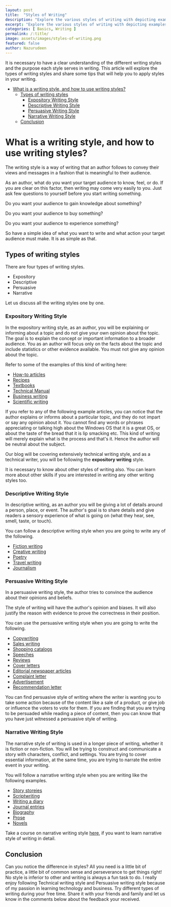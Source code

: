```yaml
---
layout: post
title:  "Styles of Writing"
description: "Explore the various styles of writing with depicting examples, and guidance on courses that can help you get started with Technical writing and other styles of writing."
excerpt: "Explore the various styles of writing with depicting examples, and guidance on courses that can help you get started with Technical writing and other styles of writing."
categories: [ Basics, Writing ]
permalink: /:title/
image: assets/images/styles-of-writing.png
featured: false
author: Nazurudeen
---
```



It is necessary to have a clear understanding of the different writing styles and the purpose each style serves in writing. This article will explore the types of writing styles and share some tips that will help you to apply styles in your writing.

<!-- TOC depthFrom:1 depthTo:6 withLinks:1 updateOnSave:1 orderedList:0 -->

- [What is a writing style, and how to use writing styles?](#what-is-a-writing-style-and-how-to-use-writing-styles)
	- [Types of writing styles](#types-of-writing-styles)
		- [Expository Writing Style](#expository-writing-style)
		- [Descriptive Writing Style](#descriptive-writing-style)
		- [Persuasive Writing Style](#persuasive-writing-style)
		- [Narrative Writing Style](#narrative-writing-style)
	- [Conclusion](#conclusion)

<!-- /TOC -->

# What is a writing style, and how to use writing styles?

The writing style is a way of writing that an author follows to convey their views and messages in a fashion that is meaningful to their audience.

As an author, what do you want your target audience to know, feel, or do. If you are clear on this factor, then writing may come very easily to you.
Just ask few questions to yourself before you start writing something.

Do you want your audience to gain knowledge about something?

Do you want your audience to buy something?

Do you want your audience to experience something?

So have a simple idea of what you want to write and what action your target audience must make. It is as simple as that.

## Types of writing styles

There are four types of writing styles.

* Expository
* Descriptive
* Persuasive
* Narrative

Let us discuss all the writing styles one by one.

### Expository Writing Style

In the expository writing style, as an author, you will be explaining or informing about a topic and do not give your own opinion about the topic. The goal is to explain the concept or important information to a broader audience. You as an author will focus only on the facts about the topic and include statistics or other evidence available. You must not give any opinion about the topic.



Refer to some of the examples of this kind of writing here:

* [How-to articles](https://www.microsoft.com/en-us/software-download/windows10startfresh)
* [Recipes](https://butterwithasideofbread.com/homemade-bread/)
* [Textbooks](https://www.amazon.in/dp/1497408180?tag=hackr0df-21)
* [Technical Manual](https://library.e.abb.com/public/77e14a51c87d49aeba777e288ec93530/NextECMUpload_1874426_20200221161922.pdf)
* [Business writing](https://www.counterpointresearch.com/global-smartphone-share/)
* [Scientific writing](https://www.scientificamerican.com/article/evaluating-covid-risk-on-planes-trains-and-automobiles2/)

If you refer to any of the following example articles, you can notice that the author explains or informs about a particular topic, and they do not impart or say any opinion about it. You cannot find any words or phrases appreciating or talking high about the Windows OS that it is a great OS, or about the taste of the bread that it is lip smacking etc. This kind of writing will merely explain what is the process and that's it. Hence the author will be neutral about the subject.

Our blog will be covering extensively technical writing style, and as a technical writer, you will be following the **expository writing** style.

It is necessary to know about other styles of writing also. You can learn more about other skills if you are interested in writing any other writing styles too.

### Descriptive Writing Style

In descriptive writing, as an author you will be giving a lot of details around a person, place, or event. The author's goal is to share details and give readers a sensory experience of what is going on (what they hear, see, smell, taste, or touch).

You can follow a descriptive writing style when you are going to write any of the following.

* [Fiction writing](https://examples.yourdictionary.com/5-flash-fiction-examples-to-inspire-and-entertain.html)
* [Creative writing](https://writingtipsoasis.com/examples-of-creative-writing/)
* [Poetry](https://lithub.com/the-32-most-iconic-poems-in-the-english-language/)
* [Travel writing](https://www.under30experiences.com/blog/top-10-travel-bloggers-you-should-already-be-following)
* [Journalism](https://www.journalbuddies.com/journaling-resources/journal-writing-examples/)

### Persuasive Writing Style

In a persuasive writing style, the author tries to convince the audience about their opinions and beliefs.

The style of writing will have the author's opinion and biases. It will also justify the reason with evidence to prove the correctness in their position.

You can use the persuasive writing style when you are going to write the following.
* [Copywriting](https://sleeknote.com/blog/copywriting-examples)
* [Sales writing](https://blog.close.com/sales-emails/)
* [Shopping catalogs](https://www.ipaper.io/blog/examples-of-online-catalogs)
* [Speeches](https://www.examples.com/education/speech-writing.html)
* [Reviews](https://gadgets.ndtv.com/reviews)
* [Cover letters](https://www.indeed.com/career-advice/resumes-cover-letters/cover-letter-checklist)
* [Editorial newspaper articles](https://www.nytimes.com/section/opinion/editorials)
* [Complaint letter](https://www.scribendi.com/academy/articles/example_complaint_letter.en.html)
* [Advertisement](https://schools.aglasem.com/136742)
* [Recommendation letter](https://in.indeed.com/career-advice/career-development/letter-of-recommendation)

You can find persuasive style of writing where the writer is wanting you to take some action because of the content like a sale of a product, or give job or influence the voters to vote for them. If you are finding that you are trying to be persuaded while reading a piece of content, then you can know that you have just witnessed a persuasive style of writing.

### Narrative Writing Style

The narrative style of writing is used in a longer piece of writing, whether it is fiction or non-fiction. You will be trying to construct and communicate a story with characters, conflict, and settings. You are trying to cover essential information, at the same time, you are trying to narrate the entire event in your writing.

You will follow a narrative writing style when you are writing like the following examples.
* [Story storeies](http://www.english-for-students.com/Examples-of-Short-Stories.html)
* [Scriptwriting](https://www.studiobinder.com/blog/how-to-write-a-screenplay/)
* [Writing a diary](https://www.toppr.com/en-in/content/concept/diary-entry-205415/)
* [Journal entries](http://www.svtuition.org/2010/07/journal-entries-examples.html)
* [Biography](https://examples.yourdictionary.com/short-professional-bio-examples.html)
* [Prose](https://literarydevices.net/prose/)
* [Novels](https://literarydevices.net/novel/)

Take a course on narrative writing style [here](https://www.domestika.org/en/courses/1020-introduction-to-narrative-writing), if you want to learn narrative style of writing in detail.


## Conclusion
Can you notice the difference in styles? All you need is a little bit of practice, a little bit of common sense and perseverance to get things right! No style is inferior to other and writing is always a fun task to do. I really enjoy following Technical writing style and Persuasive writing style because of my passion in learning technology and business. Try different types of writing during your free time. Share it with your friends and family and let us know in the comments below about the feedback your received.
